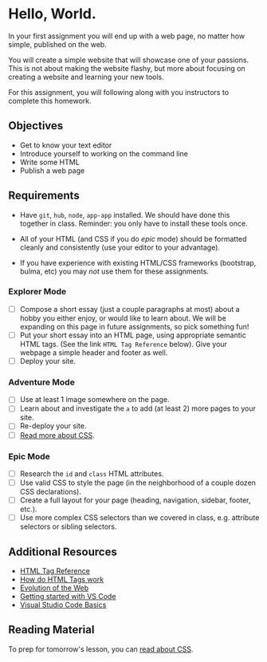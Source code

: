# Hello, World.

In your first assignment you will end up with a web page, no matter how simple, published on the web.

You will create a simple website that will showcase one of your passions. This is not about making the website flashy, but more about focusing on creating a website and learning your new tools.

For this assignment, you will following along with you instructors to complete this homework.

## Objectives

- Get to know your text editor
- Introduce yourself to working on the command line
- Write some HTML
- Publish a web page

## Requirements

- Have `git`, `hub`, `node`, `app-app` installed. We should have done this together in class. Reminder: you only have to install these tools once.

- All of your HTML (and CSS if you do _epic_ mode) should be formatted cleanly and consistently (use your editor to your advantage).

- If you have experience with existing HTML/CSS frameworks (bootstrap, bulma, etc) you may _not_ use them for these assignments.

### Explorer Mode

- [ ] Compose a short essay (just a couple paragraphs at most) about a hobby you either enjoy, or would like to learn about. We will be expanding on this page in future assignments, so pick something fun!
- [ ] Put your short essay into an HTML page, using appropriate semantic HTML tags. (See the link `HTML Tag Reference` below). Give your webpage a simple header and footer as well.
- [ ] Deploy your site.

### Adventure Mode

- [ ] Use at least 1 image somewhere on the page.
- [ ] Learn about and investigate the `a` to add (at least 2) more pages to your site.
- [ ] Re-deploy your site.
- [ ] [Read more about CSS](https://developer.mozilla.org/en-US/docs/Learn/CSS/Introduction_to_CSS).

### Epic Mode

- [ ] Research the `id` and `class` HTML attributes.
- [ ] Use valid CSS to style the page (in the neighborhood of a couple dozen CSS declarations).
- [ ] Create a full layout for your page (heading, navigation, sidebar, footer, etc.).
- [ ] Use more complex CSS selectors than we covered in class, e.g. attribute selectors or sibling selectors.

## Additional Resources

- [HTML Tag Reference](https://developer.mozilla.org/en-US/docs/Web/HTML/Element)
- [How do HTML Tags work](https://developer.mozilla.org/en-US/Learn/HTML/HTML_tags)
- [Evolution of the Web](http://www.evolutionoftheweb.com)
- [Getting started with VS Code](https://code.visualstudio.com/docs/getstarted/introvideos)
- [Visual Studio Code Basics](https://code.visualstudio.com/docs/introvideos/basics)

## Reading Material

To prep for tomorrow's lesson, you can [read about CSS](https://developer.mozilla.org/en-US/docs/Learn/CSS/Introduction_to_CSS).
